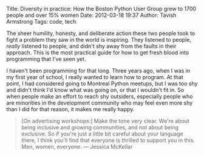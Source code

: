Title: Diversity in practice: How the Boston Python User Group grew to 1700 people and over 15% women
Date: 2012-03-18 19:37
Author: Tavish Armstrong
Tags: code, tech

The sheer humility, honesty, and deliberate action these two people took
to fight a problem they saw in the world is inspiring. They listened to
people, *really* listened to people, and didn't shy away from the faults
in their approach. This is the most practical guide for how to get fresh
blood into programming that I've seen yet.

I haven't been programming for that long. Three years ago, when I was in
my first year of school, I really wanted to learn how to program. At
that point, I had considered going to Montreal Python meetups, but I was
too shy and didn't think I'd know what was going on, or that I wouldn't
fit in. So when people make an effort to reach shy outsiders, especially
people who are minorities in the development community who may feel even
more shy than I did for that reason, it makes me really happy.

> [On advertising workshops:] Make the tone very clear. We're about
> being inclusive and growing communities, and not about being
> exclusive. So if you're just a little bit careful about your language
> there, I think you'll find that everyone is thrilled to support you in
> this. Men, women, everyone. — Jessica McKellar
